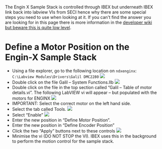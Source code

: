 The Engin X Sample Stack is controlled through IBEX but underneath IBEX link back into labview VIs from SECI hence why there are some special steps you need to use when looking at it. If you can't find the answer you are looking for in this page there is more information in the [developer wiki but beware this is quite low level](https://github.com/ISISComputingGroup/ibex_developers_manual/wiki/EnginX-Sample-Positioner).

# Define a Motor Position on the Engin-X Sample Stack
- Using a file explorer, go to the following location on `ndxenginx`: `C:\Labview Modules\Drivers\Galil DMC2280`
![](https://raw.githubusercontent.com/wiki/ISISComputingGroup/ibex_user_manual/enginx_sample_stack_1.png)
- Double click on the file Galil – System Functions.llb
![](https://raw.githubusercontent.com/wiki/ISISComputingGroup/ibex_user_manual/enginx_sample_stack_2.png)
- Double click on the file in the top section called “Galil – Table of motor details.vi”. The following LabVIEW vi will appear – but populated with the motors for ENGINX
![](https://raw.githubusercontent.com/wiki/ISISComputingGroup/ibex_user_manual/enginx_sample_stack_3.png)
- IMPORTANT: Select the correct motor on the left hand side.
- Select the tab called Tools. 
![](https://raw.githubusercontent.com/wiki/ISISComputingGroup/ibex_user_manual/enginx_sample_stack_4.png)
- Select “Enable” 
![](https://raw.githubusercontent.com/wiki/ISISComputingGroup/ibex_user_manual/enginx_sample_stack_5.png)
- Enter the new position in “Define Motor Position”. 
- Enter the new position in “Define Encoder Position”
- Click the two “Apply” buttons next to these controls
![](https://raw.githubusercontent.com/wiki/ISISComputingGroup/ibex_user_manual/enginx_sample_stack_6.png)
- Minimise the vi (DO NOT STOP the VI). IBEX uses this in the background to perform the motion control for the sample stack.
